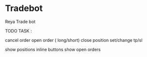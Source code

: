 # Tradebot

Reya Trade bot

TODO TASK :

cancel order
open order ( long/short)
close position
set/change tp/sl

show positions
inline buttons
show open orders
